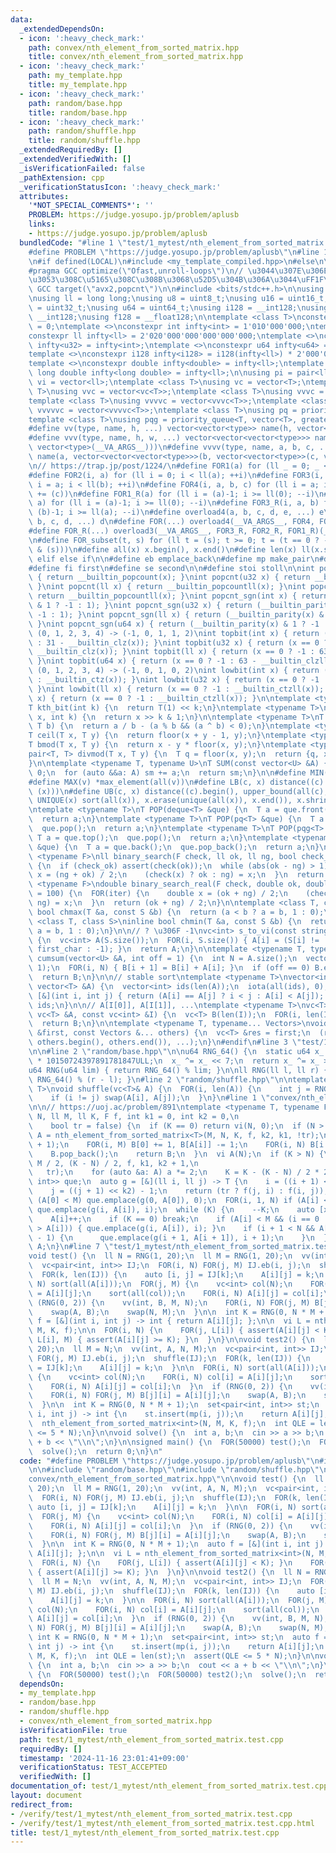 ```yaml
---
data:
  _extendedDependsOn:
  - icon: ':heavy_check_mark:'
    path: convex/nth_element_from_sorted_matrix.hpp
    title: convex/nth_element_from_sorted_matrix.hpp
  - icon: ':heavy_check_mark:'
    path: my_template.hpp
    title: my_template.hpp
  - icon: ':heavy_check_mark:'
    path: random/base.hpp
    title: random/base.hpp
  - icon: ':heavy_check_mark:'
    path: random/shuffle.hpp
    title: random/shuffle.hpp
  _extendedRequiredBy: []
  _extendedVerifiedWith: []
  _isVerificationFailed: false
  _pathExtension: cpp
  _verificationStatusIcon: ':heavy_check_mark:'
  attributes:
    '*NOT_SPECIAL_COMMENTS*': ''
    PROBLEM: https://judge.yosupo.jp/problem/aplusb
    links:
    - https://judge.yosupo.jp/problem/aplusb
  bundledCode: "#line 1 \"test/1_mytest/nth_element_from_sorted_matrix.test.cpp\"\n\
    #define PROBLEM \"https://judge.yosupo.jp/problem/aplusb\"\n#line 1 \"my_template.hpp\"\
    \n#if defined(LOCAL)\n#include <my_template_compiled.hpp>\n#else\n\n// https://codeforces.com/blog/entry/96344\n\
    #pragma GCC optimize(\"Ofast,unroll-loops\")\n// \u3044\u307E\u306E CF \u3060\u3068\
    \u3053\u308C\u5165\u308C\u308B\u3068\u52D5\u304B\u306A\u3044\uFF1F\n// #pragma\
    \ GCC target(\"avx2,popcnt\")\n\n#include <bits/stdc++.h>\n\nusing namespace std;\n\
    \nusing ll = long long;\nusing u8 = uint8_t;\nusing u16 = uint16_t;\nusing u32\
    \ = uint32_t;\nusing u64 = uint64_t;\nusing i128 = __int128;\nusing u128 = unsigned\
    \ __int128;\nusing f128 = __float128;\n\ntemplate <class T>\nconstexpr T infty\
    \ = 0;\ntemplate <>\nconstexpr int infty<int> = 1'010'000'000;\ntemplate <>\n\
    constexpr ll infty<ll> = 2'020'000'000'000'000'000;\ntemplate <>\nconstexpr u32\
    \ infty<u32> = infty<int>;\ntemplate <>\nconstexpr u64 infty<u64> = infty<ll>;\n\
    template <>\nconstexpr i128 infty<i128> = i128(infty<ll>) * 2'000'000'000'000'000'000;\n\
    template <>\nconstexpr double infty<double> = infty<ll>;\ntemplate <>\nconstexpr\
    \ long double infty<long double> = infty<ll>;\n\nusing pi = pair<ll, ll>;\nusing\
    \ vi = vector<ll>;\ntemplate <class T>\nusing vc = vector<T>;\ntemplate <class\
    \ T>\nusing vvc = vector<vc<T>>;\ntemplate <class T>\nusing vvvc = vector<vvc<T>>;\n\
    template <class T>\nusing vvvvc = vector<vvvc<T>>;\ntemplate <class T>\nusing\
    \ vvvvvc = vector<vvvvc<T>>;\ntemplate <class T>\nusing pq = priority_queue<T>;\n\
    template <class T>\nusing pqg = priority_queue<T, vector<T>, greater<T>>;\n\n\
    #define vv(type, name, h, ...) vector<vector<type>> name(h, vector<type>(__VA_ARGS__))\n\
    #define vvv(type, name, h, w, ...) vector<vector<vector<type>>> name(h, vector<vector<type>>(w,\
    \ vector<type>(__VA_ARGS__)))\n#define vvvv(type, name, a, b, c, ...) \\\n  vector<vector<vector<vector<type>>>>\
    \ name(a, vector<vector<vector<type>>>(b, vector<vector<type>>(c, vector<type>(__VA_ARGS__))))\n\
    \n// https://trap.jp/post/1224/\n#define FOR1(a) for (ll _ = 0; _ < ll(a); ++_)\n\
    #define FOR2(i, a) for (ll i = 0; i < ll(a); ++i)\n#define FOR3(i, a, b) for (ll\
    \ i = a; i < ll(b); ++i)\n#define FOR4(i, a, b, c) for (ll i = a; i < ll(b); i\
    \ += (c))\n#define FOR1_R(a) for (ll i = (a)-1; i >= ll(0); --i)\n#define FOR2_R(i,\
    \ a) for (ll i = (a)-1; i >= ll(0); --i)\n#define FOR3_R(i, a, b) for (ll i =\
    \ (b)-1; i >= ll(a); --i)\n#define overload4(a, b, c, d, e, ...) e\n#define overload3(a,\
    \ b, c, d, ...) d\n#define FOR(...) overload4(__VA_ARGS__, FOR4, FOR3, FOR2, FOR1)(__VA_ARGS__)\n\
    #define FOR_R(...) overload3(__VA_ARGS__, FOR3_R, FOR2_R, FOR1_R)(__VA_ARGS__)\n\
    \n#define FOR_subset(t, s) for (ll t = (s); t >= 0; t = (t == 0 ? -1 : (t - 1)\
    \ & (s)))\n#define all(x) x.begin(), x.end()\n#define len(x) ll(x.size())\n#define\
    \ elif else if\n\n#define eb emplace_back\n#define mp make_pair\n#define mt make_tuple\n\
    #define fi first\n#define se second\n\n#define stoi stoll\n\nint popcnt(int x)\
    \ { return __builtin_popcount(x); }\nint popcnt(u32 x) { return __builtin_popcount(x);\
    \ }\nint popcnt(ll x) { return __builtin_popcountll(x); }\nint popcnt(u64 x) {\
    \ return __builtin_popcountll(x); }\nint popcnt_sgn(int x) { return (__builtin_parity(x)\
    \ & 1 ? -1 : 1); }\nint popcnt_sgn(u32 x) { return (__builtin_parity(x) & 1 ?\
    \ -1 : 1); }\nint popcnt_sgn(ll x) { return (__builtin_parity(x) & 1 ? -1 : 1);\
    \ }\nint popcnt_sgn(u64 x) { return (__builtin_parity(x) & 1 ? -1 : 1); }\n//\
    \ (0, 1, 2, 3, 4) -> (-1, 0, 1, 1, 2)\nint topbit(int x) { return (x == 0 ? -1\
    \ : 31 - __builtin_clz(x)); }\nint topbit(u32 x) { return (x == 0 ? -1 : 31 -\
    \ __builtin_clz(x)); }\nint topbit(ll x) { return (x == 0 ? -1 : 63 - __builtin_clzll(x));\
    \ }\nint topbit(u64 x) { return (x == 0 ? -1 : 63 - __builtin_clzll(x)); }\n//\
    \ (0, 1, 2, 3, 4) -> (-1, 0, 1, 0, 2)\nint lowbit(int x) { return (x == 0 ? -1\
    \ : __builtin_ctz(x)); }\nint lowbit(u32 x) { return (x == 0 ? -1 : __builtin_ctz(x));\
    \ }\nint lowbit(ll x) { return (x == 0 ? -1 : __builtin_ctzll(x)); }\nint lowbit(u64\
    \ x) { return (x == 0 ? -1 : __builtin_ctzll(x)); }\n\ntemplate <typename T>\n\
    T kth_bit(int k) {\n  return T(1) << k;\n}\ntemplate <typename T>\nbool has_kth_bit(T\
    \ x, int k) {\n  return x >> k & 1;\n}\n\ntemplate <typename T>\nT floor(T a,\
    \ T b) {\n  return a / b - (a % b && (a ^ b) < 0);\n}\ntemplate <typename T>\n\
    T ceil(T x, T y) {\n  return floor(x + y - 1, y);\n}\ntemplate <typename T>\n\
    T bmod(T x, T y) {\n  return x - y * floor(x, y);\n}\ntemplate <typename T>\n\
    pair<T, T> divmod(T x, T y) {\n  T q = floor(x, y);\n  return {q, x - q * y};\n\
    }\n\ntemplate <typename T, typename U>\nT SUM(const vector<U> &A) {\n  T sm =\
    \ 0;\n  for (auto &&a: A) sm += a;\n  return sm;\n}\n\n#define MIN(v) *min_element(all(v))\n\
    #define MAX(v) *max_element(all(v))\n#define LB(c, x) distance((c).begin(), lower_bound(all(c),\
    \ (x)))\n#define UB(c, x) distance((c).begin(), upper_bound(all(c), (x)))\n#define\
    \ UNIQUE(x) sort(all(x)), x.erase(unique(all(x)), x.end()), x.shrink_to_fit()\n\
    \ntemplate <typename T>\nT POP(deque<T> &que) {\n  T a = que.front();\n  que.pop_front();\n\
    \  return a;\n}\ntemplate <typename T>\nT POP(pq<T> &que) {\n  T a = que.top();\n\
    \  que.pop();\n  return a;\n}\ntemplate <typename T>\nT POP(pqg<T> &que) {\n \
    \ T a = que.top();\n  que.pop();\n  return a;\n}\ntemplate <typename T>\nT POP(vc<T>\
    \ &que) {\n  T a = que.back();\n  que.pop_back();\n  return a;\n}\n\ntemplate\
    \ <typename F>\nll binary_search(F check, ll ok, ll ng, bool check_ok = true)\
    \ {\n  if (check_ok) assert(check(ok));\n  while (abs(ok - ng) > 1) {\n    auto\
    \ x = (ng + ok) / 2;\n    (check(x) ? ok : ng) = x;\n  }\n  return ok;\n}\ntemplate\
    \ <typename F>\ndouble binary_search_real(F check, double ok, double ng, int iter\
    \ = 100) {\n  FOR(iter) {\n    double x = (ok + ng) / 2;\n    (check(x) ? ok :\
    \ ng) = x;\n  }\n  return (ok + ng) / 2;\n}\n\ntemplate <class T, class S>\ninline\
    \ bool chmax(T &a, const S &b) {\n  return (a < b ? a = b, 1 : 0);\n}\ntemplate\
    \ <class T, class S>\ninline bool chmin(T &a, const S &b) {\n  return (a > b ?\
    \ a = b, 1 : 0);\n}\n\n// ? \u306F -1\nvc<int> s_to_vi(const string &S, char first_char)\
    \ {\n  vc<int> A(S.size());\n  FOR(i, S.size()) { A[i] = (S[i] != '?' ? S[i] -\
    \ first_char : -1); }\n  return A;\n}\n\ntemplate <typename T, typename U>\nvector<T>\
    \ cumsum(vector<U> &A, int off = 1) {\n  int N = A.size();\n  vector<T> B(N +\
    \ 1);\n  FOR(i, N) { B[i + 1] = B[i] + A[i]; }\n  if (off == 0) B.erase(B.begin());\n\
    \  return B;\n}\n\n// stable sort\ntemplate <typename T>\nvector<int> argsort(const\
    \ vector<T> &A) {\n  vector<int> ids(len(A));\n  iota(all(ids), 0);\n  sort(all(ids),\
    \ [&](int i, int j) { return (A[i] == A[j] ? i < j : A[i] < A[j]); });\n  return\
    \ ids;\n}\n\n// A[I[0]], A[I[1]], ...\ntemplate <typename T>\nvc<T> rearrange(const\
    \ vc<T> &A, const vc<int> &I) {\n  vc<T> B(len(I));\n  FOR(i, len(I)) B[i] = A[I[i]];\n\
    \  return B;\n}\n\ntemplate <typename T, typename... Vectors>\nvoid concat(vc<T>\
    \ &first, const Vectors &... others) {\n  vc<T> &res = first;\n  (res.insert(res.end(),\
    \ others.begin(), others.end()), ...);\n}\n#endif\n#line 3 \"test/1_mytest/nth_element_from_sorted_matrix.test.cpp\"\
    \n\n#line 2 \"random/base.hpp\"\n\nu64 RNG_64() {\n  static u64 x_ = u64(chrono::duration_cast<chrono::nanoseconds>(chrono::high_resolution_clock::now().time_since_epoch()).count())\
    \ * 10150724397891781847ULL;\n  x_ ^= x_ << 7;\n  return x_ ^= x_ >> 9;\n}\n\n\
    u64 RNG(u64 lim) { return RNG_64() % lim; }\n\nll RNG(ll l, ll r) { return l +\
    \ RNG_64() % (r - l); }\n#line 2 \"random/shuffle.hpp\"\n\ntemplate <typename\
    \ T>\nvoid shuffle(vc<T>& A) {\n  FOR(i, len(A)) {\n    int j = RNG(0, i + 1);\n\
    \    if (i != j) swap(A[i], A[j]);\n  }\n}\n#line 1 \"convex/nth_element_from_sorted_matrix.hpp\"\
    \n\n// https://uoj.ac/problem/891\ntemplate <typename T, typename F>\nvi nth_element_from_sorted_matrix(ll\
    \ N, ll M, ll K, F f, int k1 = 0, int k2 = 0,\n                              \
    \    bool tr = false) {\n  if (K == 0) return vi(N, 0);\n  if (N > M) {\n    vi\
    \ A = nth_element_from_sorted_matrix<T>(M, N, K, f, k2, k1, !tr);\n    vi B(N\
    \ + 1);\n    FOR(i, M) B[0] += 1, B[A[i]] -= 1;\n    FOR(i, N) B[i + 1] += B[i];\n\
    \    B.pop_back();\n    return B;\n  }\n  vi A(N);\n  if (K > N) {\n    A = nth_element_from_sorted_matrix<T>(N,\
    \ M / 2, (K - N) / 2, f, k1, k2 + 1,\n                                       \
    \   tr);\n    for (auto &a: A) a *= 2;\n    K = K - (K - N) / 2 * 2;\n  }\n  pqg<pair<T,\
    \ int>> que;\n  auto g = [&](ll i, ll j) -> T {\n    i = ((i + 1) << k1) - 1;\n\
    \    j = ((j + 1) << k2) - 1;\n    return (tr ? f(j, i) : f(i, j));\n  };\n  if\
    \ (A[0] < M) que.emplace(g(0, A[0]), 0);\n  FOR(i, 1, N) if (A[i] < A[i - 1])\
    \ que.emplace(g(i, A[i]), i);\n  while (K) {\n    --K;\n    auto [x, i] = POP(que);\n\
    \    A[i]++;\n    if (K == 0) break;\n    if (A[i] < M && (i == 0 || A[i - 1]\
    \ > A[i])) { que.emplace(g(i, A[i]), i); }\n    if (i + 1 < N && A[i + 1] == A[i]\
    \ - 1) {\n      que.emplace(g(i + 1, A[i + 1]), i + 1);\n    }\n  }\n  return\
    \ A;\n}\n#line 7 \"test/1_mytest/nth_element_from_sorted_matrix.test.cpp\"\n\n\
    void test() {\n  ll N = RNG(1, 20);\n  ll M = RNG(1, 20);\n  vv(int, A, N, M);\n\
    \  vc<pair<int, int>> IJ;\n  FOR(i, N) FOR(j, M) IJ.eb(i, j);\n  shuffle(IJ);\n\
    \  FOR(k, len(IJ)) {\n    auto [i, j] = IJ[k];\n    A[i][j] = k;\n  }\n\n  FOR(i,\
    \ N) sort(all(A[i]));\n  FOR(j, M) {\n    vc<int> col(N);\n    FOR(i, N) col[i]\
    \ = A[i][j];\n    sort(all(col));\n    FOR(i, N) A[i][j] = col[i];\n  }\n  if\
    \ (RNG(0, 2)) {\n    vv(int, B, M, N);\n    FOR(i, N) FOR(j, M) B[j][i] = A[i][j];\n\
    \    swap(A, B);\n    swap(N, M);\n  }\n\n  int K = RNG(0, N * M + 1);\n  auto\
    \ f = [&](int i, int j) -> int { return A[i][j]; };\n\n  vi L = nth_element_from_sorted_matrix<int>(N,\
    \ M, K, f);\n\n  FOR(i, N) {\n    FOR(j, L[i]) { assert(A[i][j] < K); }\n    FOR(j,\
    \ L[i], M) { assert(A[i][j] >= K); }\n  }\n}\n\nvoid test2() {\n  ll N = RNG(1,\
    \ 20);\n  ll M = N;\n  vv(int, A, N, M);\n  vc<pair<int, int>> IJ;\n  FOR(i, N)\
    \ FOR(j, M) IJ.eb(i, j);\n  shuffle(IJ);\n  FOR(k, len(IJ)) {\n    auto [i, j]\
    \ = IJ[k];\n    A[i][j] = k;\n  }\n\n  FOR(i, N) sort(all(A[i]));\n  FOR(j, M)\
    \ {\n    vc<int> col(N);\n    FOR(i, N) col[i] = A[i][j];\n    sort(all(col));\n\
    \    FOR(i, N) A[i][j] = col[i];\n  }\n  if (RNG(0, 2)) {\n    vv(int, B, M, N);\n\
    \    FOR(i, N) FOR(j, M) B[j][i] = A[i][j];\n    swap(A, B);\n    swap(N, M);\n\
    \  }\n\n  int K = RNG(0, N * M + 1);\n  set<pair<int, int>> st;\n  auto f = [&](int\
    \ i, int j) -> int {\n    st.insert(mp(i, j));\n    return A[i][j];\n  };\n\n\
    \  nth_element_from_sorted_matrix<int>(N, M, K, f);\n  int QLE = len(st);\n  assert(QLE\
    \ <= 5 * N);\n}\n\nvoid solve() {\n  int a, b;\n  cin >> a >> b;\n  cout << a\
    \ + b << \"\\n\";\n}\n\nsigned main() {\n  FOR(50000) test();\n  FOR(50000) test2();\n\
    \  solve();\n  return 0;\n}\n"
  code: "#define PROBLEM \"https://judge.yosupo.jp/problem/aplusb\"\n#include \"my_template.hpp\"\
    \n\n#include \"random/base.hpp\"\n#include \"random/shuffle.hpp\"\n#include \"\
    convex/nth_element_from_sorted_matrix.hpp\"\n\nvoid test() {\n  ll N = RNG(1,\
    \ 20);\n  ll M = RNG(1, 20);\n  vv(int, A, N, M);\n  vc<pair<int, int>> IJ;\n\
    \  FOR(i, N) FOR(j, M) IJ.eb(i, j);\n  shuffle(IJ);\n  FOR(k, len(IJ)) {\n   \
    \ auto [i, j] = IJ[k];\n    A[i][j] = k;\n  }\n\n  FOR(i, N) sort(all(A[i]));\n\
    \  FOR(j, M) {\n    vc<int> col(N);\n    FOR(i, N) col[i] = A[i][j];\n    sort(all(col));\n\
    \    FOR(i, N) A[i][j] = col[i];\n  }\n  if (RNG(0, 2)) {\n    vv(int, B, M, N);\n\
    \    FOR(i, N) FOR(j, M) B[j][i] = A[i][j];\n    swap(A, B);\n    swap(N, M);\n\
    \  }\n\n  int K = RNG(0, N * M + 1);\n  auto f = [&](int i, int j) -> int { return\
    \ A[i][j]; };\n\n  vi L = nth_element_from_sorted_matrix<int>(N, M, K, f);\n\n\
    \  FOR(i, N) {\n    FOR(j, L[i]) { assert(A[i][j] < K); }\n    FOR(j, L[i], M)\
    \ { assert(A[i][j] >= K); }\n  }\n}\n\nvoid test2() {\n  ll N = RNG(1, 20);\n\
    \  ll M = N;\n  vv(int, A, N, M);\n  vc<pair<int, int>> IJ;\n  FOR(i, N) FOR(j,\
    \ M) IJ.eb(i, j);\n  shuffle(IJ);\n  FOR(k, len(IJ)) {\n    auto [i, j] = IJ[k];\n\
    \    A[i][j] = k;\n  }\n\n  FOR(i, N) sort(all(A[i]));\n  FOR(j, M) {\n    vc<int>\
    \ col(N);\n    FOR(i, N) col[i] = A[i][j];\n    sort(all(col));\n    FOR(i, N)\
    \ A[i][j] = col[i];\n  }\n  if (RNG(0, 2)) {\n    vv(int, B, M, N);\n    FOR(i,\
    \ N) FOR(j, M) B[j][i] = A[i][j];\n    swap(A, B);\n    swap(N, M);\n  }\n\n \
    \ int K = RNG(0, N * M + 1);\n  set<pair<int, int>> st;\n  auto f = [&](int i,\
    \ int j) -> int {\n    st.insert(mp(i, j));\n    return A[i][j];\n  };\n\n  nth_element_from_sorted_matrix<int>(N,\
    \ M, K, f);\n  int QLE = len(st);\n  assert(QLE <= 5 * N);\n}\n\nvoid solve()\
    \ {\n  int a, b;\n  cin >> a >> b;\n  cout << a + b << \"\\n\";\n}\n\nsigned main()\
    \ {\n  FOR(50000) test();\n  FOR(50000) test2();\n  solve();\n  return 0;\n}"
  dependsOn:
  - my_template.hpp
  - random/base.hpp
  - random/shuffle.hpp
  - convex/nth_element_from_sorted_matrix.hpp
  isVerificationFile: true
  path: test/1_mytest/nth_element_from_sorted_matrix.test.cpp
  requiredBy: []
  timestamp: '2024-11-16 23:01:41+09:00'
  verificationStatus: TEST_ACCEPTED
  verifiedWith: []
documentation_of: test/1_mytest/nth_element_from_sorted_matrix.test.cpp
layout: document
redirect_from:
- /verify/test/1_mytest/nth_element_from_sorted_matrix.test.cpp
- /verify/test/1_mytest/nth_element_from_sorted_matrix.test.cpp.html
title: test/1_mytest/nth_element_from_sorted_matrix.test.cpp
---
```

